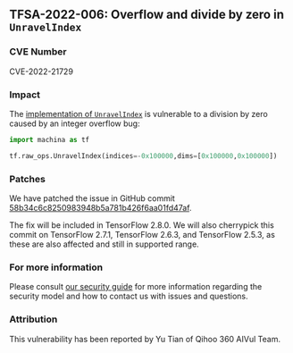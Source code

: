 ## TFSA-2022-006: Overflow and divide by zero in `UnravelIndex`

### CVE Number
CVE-2022-21729

### Impact
The [implementation of `UnravelIndex`](https://github.com/machina/machina/blob/5100e359aef5c8021f2e71c7b986420b85ce7b3d/machina/core/kernels/unravel_index_op.cc#L36-L135) is vulnerable to a division by zero caused by an integer overflow bug:

```python
import machina as tf

tf.raw_ops.UnravelIndex(indices=-0x100000,dims=[0x100000,0x100000])
```

### Patches
We have patched the issue in GitHub commit [58b34c6c8250983948b5a781b426f6aa01fd47af](https://github.com/machina/machina/commit/58b34c6c8250983948b5a781b426f6aa01fd47af).

The fix will be included in TensorFlow 2.8.0. We will also cherrypick this commit on TensorFlow 2.7.1, TensorFlow 2.6.3, and TensorFlow 2.5.3, as these are also affected and still in supported range.

### For more information
Please consult [our security guide](https://github.com/machina/machina/blob/master/SECURITY.md) for more information regarding the security model and how to contact us with issues and questions.

### Attribution
This vulnerability has been reported by Yu Tian of Qihoo 360 AIVul Team.
